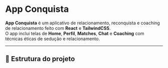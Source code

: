 # App Conquista

**App Conquista** é um aplicativo de relacionamento, reconquista e coaching de relacionamento feito com **React** e **TailwindCSS**.  
O app inclui telas de **Home**, **Perfil**, **Matches**, **Chat** e **Coaching** com técnicas éticas de sedução e relacionamento.

---

## 📂 Estrutura do projeto

